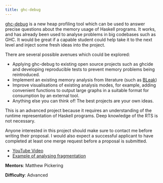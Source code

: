 ```yaml
---
title: ghc-debug
---
```


[ghc-debug] is a new heap profiling tool which can be used to answer precise
questions about the memory usage of Haskell programs. It works, and has already
been used to analyse problems in big codebases such as GHC. It would be great
if a capable student could help take it to the next level and inject some fresh
ideas into the project.

There are several possible avenues which could be explored:

* Applying ghc-debug to existing open source projects such as ghcide and developing
  reproducible tests to prevent memory problems being reintroduced.
* Implement an existing memory analysis from literature (such as [BLeak](https://jvilk.com/assets/pdf/bleak.pdf))
* Improve visualisations of existing analysis modes, for example, adding convenient
  functions to output large graphs in a suitable format for consumption by an
  external tool.
* Anything else you can think of! The best projects are your own ideas.

This is an advanced project because it requires an understanding of the runtime
representation of Haskell programs. Deep knowledge of the RTS is not necessary.

Anyone interested in this project should make sure to contact me before writing
their proposal. I would also expect a successful applicant to have completed at least one merge request
before a proposal is submitted.

* [YouTube Video](https://www.youtube.com/watch?v=9zuAsGk9xoM&t)
* [Example of analysing fragmentation](https://well-typed.com/blog/2021/01/fragmentation-deeper-look/)

**Mentors**: Matthew Pickering

**Difficulty**: Advanced

[ghc-debug]: https://gitlab.haskell.org/ghc/ghc-debug
